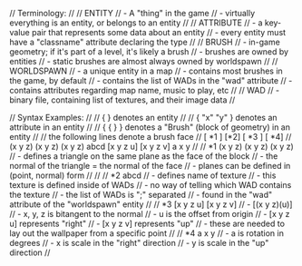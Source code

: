 
// Terminology:
//
//   ENTITY
//    - A "thing" in the game
//    - virtually everything is an entity, or belongs to an entity
//
//   ATTRIBUTE
//    - a key-value pair that represents some data about an entity
//    - every entity must have a "classname" attribute declaring the type
//
//   BRUSH
//    - in-game geometry; if it's part of a level, it's likely a brush
//    - brushes are owned by entities
//    - static brushes are almost always owned by worldspawn
//
//   WORLDSPAWN
//    - a unique entity in a map
//    - contains most brushes in the game, by default
//    - contains the list of WADs in the "wad" attribute
//    - contains attributes regarding map name, music to play, etc
//
//   WAD
//    - binary file, containing list of textures, and their image data
//






// Syntax Examples:
//
// { } denotes an entity
//
// { "x" "y" } denotes an attribute in an entity
// 
// { { } } denotes a "Brush" (block of geometry) in an entity
//
// the following lines denote a brush face
// [        *1           ] [*2] [       *3        ] [ *4]
// (x y z) (x y z) (x y z) abcd [x y z u] [x y z v] a x y
//
// *1 (x y z) (x y z) (x y z)
//    - defines a triangle on the same plane as the face of the block
//    - the normal of the triangle = the normal of the face
//    - planes can be defined in (point, normal) form
//
//
// *2 abcd
//    - defines name of texture
//    - this texture is defined inside of WADs
//    - no way of telling which WAD contains the texture
//    - the list of WADs is ";" separated
//      - found in the "wad" attribute of the "worldspawn" entity
// 
// *3 [x y z u] [x y z v]
//    - [(x y z)(u)]
//      - x, y, z is bitangent to the normal
//      - u is the offset from origin
//    - [x y z u] represents "right"
//    - [x y z v] represents "up"
//    - these are needed to lay out the wallpaper from a specific point
//
// *4 a x y
//    - a is rotation in degrees
//    - x is scale in the "right" direction
//    - y is scale in the "up" direction
//
